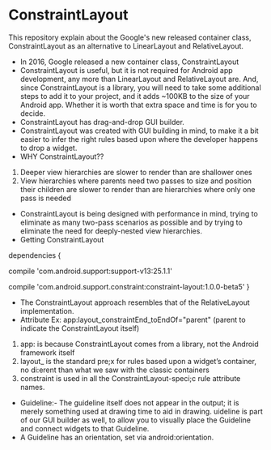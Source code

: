 # ConstraintLayout
This repository explain about the Google's new released container class, ConstraintLayout as an alternative to LinearLayout and RelativeLayout. 
* In 2016, Google released a new container class, ConstraintLayout
* ConstraintLayout is useful, but it is not required for Android app development, any more than LinearLayout and RelativeLayout are. And, since ConstraintLayout is a library, you will need to take some additional steps to add it to your project, and it adds ~100KB to the size of your Android app. Whether it is worth that extra space and time is for you to decide.
* ConstraintLayout has drag-and-drop GUI builder.
* ConstraintLayout was created with GUI building in mind, to make it a bit easier to infer the right rules based upon where the developer happens to drop a widget.
* WHY ConstraintLayout??
1) Deeper view hierarchies are slower to render than are shallower ones
2) View hierarchies where parents need two passes to size and position their
children are slower to render than are hierarchies where only one pass is needed
* ConstraintLayout is being designed with performance in mind, trying to eliminate as many two-pass scenarios as possible and by trying to eliminate the need for deeply-nested view hierarchies.
* Getting ConstraintLayout

dependencies {

  compile 'com.android.support:support-v13:25.1.1'
  
  compile 'com.android.support.constraint:constraint-layout:1.0.0-beta5'
}
* The ConstraintLayout approach resembles that of the RelativeLayout implementation.
* Attribute
Ex: app:layout_constraintEnd_toEndOf="parent"  (parent to indicate the ConstraintLayout itself)
1) app: is because ConstraintLayout comes from a library, not the Android framework itself
2) layout_ is the standard pre;x for rules based upon a widget’s container, no di:erent than what we saw with the classic containers
3) constraint is used in all the ConstraintLayout-speci;c rule attribute names.
* Guideline:- 
The guideline itself does not appear in the output; it is merely something used at drawing time to aid in drawing. uideline is part of our GUI builder as well, to allow you to visually place the Guideline and connect widgets to that Guideline.
* A Guideline has an orientation, set via android:orientation.

